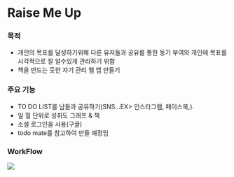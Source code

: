 # Raise Me Up

### 목적
- 개인의 목표를 달성하기위해 다른 유저들과 공유를 통한 동기 부여와 개인에 목표를 시각적으로 잘 알수있게 관리하기 위함
- 책을 만드는 듯한 자기 관리 웹 앱 만들기

### 주요 기능
- TO DO LIST를 남들과 공유하기(SNS…EX> 인스타그램, 페이스북,).
- 일  월 단위로 성취도 그래프 & 책
- 소셜 로그인을 사용(구글)
- todo mate를 참고하여 만들 예정임

### WorkFlow

![](https://velog.velcdn.com/images/sddsk/post/f0bf897f-d83e-416b-ae74-816a4102314c/image.png)